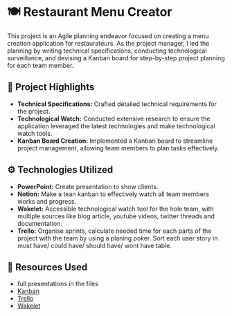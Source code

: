 # 🍽️ Restaurant Menu Creator

This project is an Agile planning endeavor focused on creating a menu creation application for restaurateurs. 
As the project manager, I led the planning by writing technical specifications, 
conducting technological surveillance, and devising a Kanban board for step-by-step project planning for each team member.

## 🚀 Project Highlights

* **Technical Specifications:** Crafted detailed technical requirements for the project.
* **Technological Watch:** Conducted extensive research to ensure the application leveraged the latest technologies and make technological watch tools.
* **Kanban Board Creation:** Implemented a Kanban board to streamline project management, allowing team members to plan tasks effectively.

## ⚙️ Technologies Utilized

* **PowerPoint:** Create presentation to show clients.
* **Notion:** Make a tean kanban to effectively watch all team members works and progress.
* **Wakelet:** Accessible technological watch tool for the hole team, with multiple sources like blog article, youtube videos, twitter threads and documentation.
* **Trello:** Organise sprints, calculate needed time for each parts of the project with the team by using a planing poker. Sort each user story in must have/ could have/ should have/ wont have table.

## 📝 Resources Used

* full presentations in the files
* [Kanban](https://www.notion.so/c4ce0a7a1bbd4f219a603f8904c8dc7d?v=75d667f7263c4eecbc9ba4119ec04a7a&pvs=4)
* [Trello](https://trello.com/invite/b/NhGzqGgy/ATTIeb5d604dca01f707f399a4d5b9bd4df229670A51/tableau-agile)
* [Wakelet](https://wakelet.com/wake/5G-290b03bD6BVsxeHPVa)

